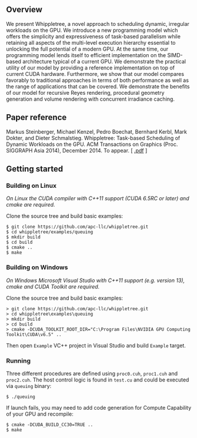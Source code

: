 ## Overview

We present Whippletree, a novel approach to scheduling dynamic, irregular workloads on the GPU.
We introduce a new programming model which offers the simplicity and expressiveness of task-based
parallelism while retaining all aspects of the multi-level execution hierarchy essential to 
unlocking the full potential of a modern GPU. At the same time, our programming model lends 
itself to efficient implementation on the SIMD-based architecture typical of a current GPU. 
We demonstrate the practical utility of our model by providing a reference implementation on top 
of current CUDA hardware. Furthermore, we show that our model compares favorably to traditional 
approaches in terms of both performance as well as the range of applications that can be covered. 
We demonstrate the benefits of our model for recursive Reyes rendering, procedural geometry 
generation and volume rendering with concurrent irradiance caching.

## Paper reference

Markus Steinberger, Michael Kenzel, Pedro Boechat, Bernhard Kerbl, Mark Dokter, and Dieter Schmalstieg.
Whippletree: Task-based Scheduling of Dynamic Workloads on the GPU.
ACM Transactions on Graphics (Proc. SIGGRAPH Asia 2014), December 2014. To appear. \[ [.pdf](http://data.icg.tugraz.at/~dieter/publications/Schmalstieg_286.pdf ".pdf") \]

## Getting started

### Building on Linux

*On Linux the CUDA compiler with C++11 support (CUDA 6.5RC or later) and cmake are required.*

Clone the source tree and build basic examples:

```
$ git clone https://github.com/apc-llc/whippletree.git
$ cd whippletree/examples/queuing
$ mkdir build
$ cd build
$ cmake ..
$ make
```

### Building on Windows

*On Windows Microsoft Visual Studio with C++11 support (e.g. version 13), cmake and CUDA Toolkit are required.*

Clone the source tree and build basic examples:

```
> git clone https://github.com/apc-llc/whippletree.git
> cd whippletree\examples\queuing
> mkdir build
> cd build
> cmake -DCUDA_TOOLKIT_ROOT_DIR="C:\Program Files\NVIDIA GPU Computing Toolkit\CUDA\v6.5" ..
```

Then open `Example` VC++ project in Visual Studio and build `Example` target.

### Running

Three different procedures are defined using `proc0.cuh`, `proc1.cuh` and `proc2.cuh`. The host control logic is found in `test.cu` and could be executed via `queuing` binary:

```
$ ./queuing
```

If launch fails, you may need to add code generation for Compute Capability of your GPU and recompile:

```
$ cmake -DCUDA_BUILD_CC30=TRUE ..
$ make 
```

